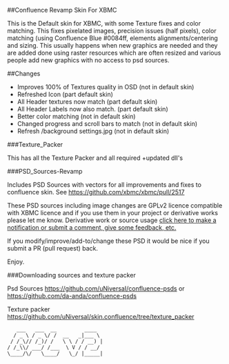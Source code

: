 ##Confluence Revamp Skin For XBMC

This is the Default skin for XBMC, with some Texture fixes and color matching.
This fixes pixelated images, precision issues (half pixels), color matching (using Confluence Blue #0084ff, elements alignments/centering and sizing.
This usually happens when new graphics are needed and they are added done using raster resources which are often resized and various people add new graphics with no access to psd sources.

##Changes

*  Improves 100% of Textures quality in OSD (not in default skin)
*  Refreshed Icon (part default skin)
*  All Header textures now match (part default skin)
*  All Header Labels now also match. (part default skin)
*  Better color matching (not in default skin)
*  Changed progress and scroll bars to match (not in default skin)
*  Refresh /background settings.jpg (not in default skin)


###Texture_Packer

This has all the Texture Packer and all required +updated dll's

###PSD_Sources-Revamp

Includes PSD Sources with vectors for all improvements and fixes to confluence skin.
See https://github.com/xbmc/xbmc/pull/2517

These PSD sources including image changes are GPLv2 licence compatible with XBMC licence and if you use them in your project or derivative works please let me know.
Derivative work or source usage [click here to make a notification or submit a comment, give some feedback, etc.](https://github.com/uNiversaI/skin.confluence/issues "Title")

If you modify/improve/add-to/change these PSD it would be nice if you submit a PR (pull request) back.

Enjoy.

###Downloading sources and texture packer

Psd Sources https://github.com/uNiversaI/confluence-psds or https://github.com/da-anda/confluence-psds

Texture packer https://github.com/uNiversaI/skin.confluence/tree/texture_packer

```
   ___   ___  __         ____  
  / _ \ / _ \/ /  __   _|___ \ 
 / /_\// /_)/ /   \ \ / / __) |
/ /_\\/ ___/ /___  \ V / / __/ 
\____/\/   \____/   \_/ |_____|

```
